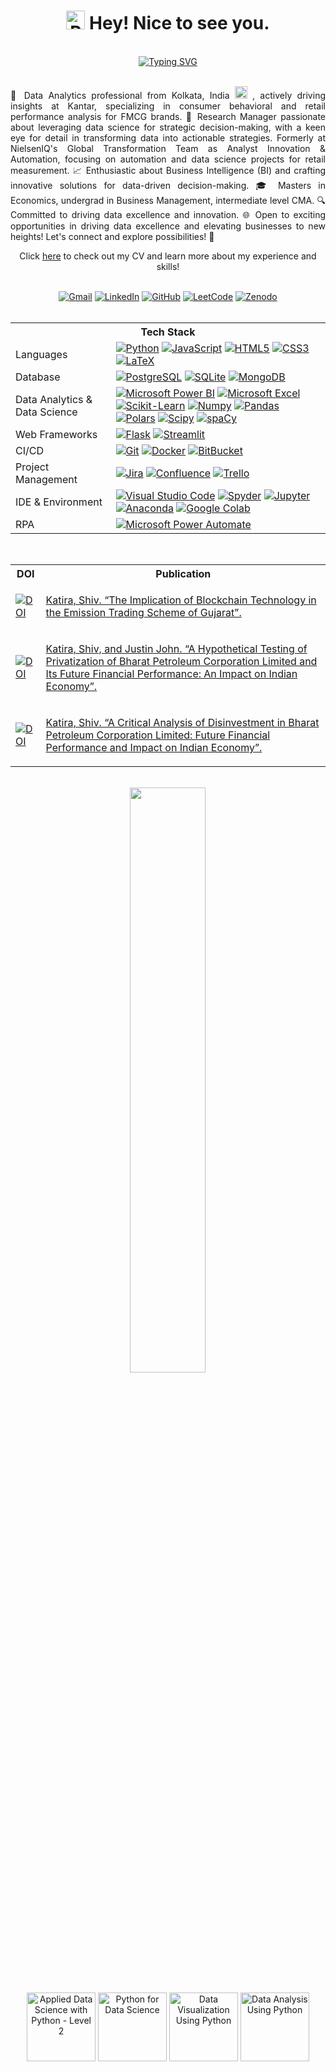 <html lang="en-US">
   <head>
      <meta charset="utf-8" />
      <meta name="author" content="Shiv Katira" />
      <meta
         name="description"
         content="This is my personal GitHub repository." />
      <meta
         property="og:description"
         content="This is my personal GitHub repository." />
      <meta property="og:title" content="Shiv Katira" />
   </head>
   <body>
      <h1 align="center"> <img src="https://media.tenor.com/eT_e-q0D5xoAAAAi/long-livethe-blob-sunglasses.gif" alt="Party Parrot India" width=30 height=30/> Hey! Nice to see you. </h1>
      </br>
      <div align="center">
         <a href="mailto:shivkatira@gmail.com"><img src="https://readme-typing-svg.demolab.com?font=Fira+Code&pause=1000&vCenter=true&random=true&width=435&lines=%3Cp%3E+Hey+there%2C+I'm+Shiv+Katira.+%3C%2Fp%3E" alt="Typing SVG" /></a>
      </div>
      </br>
      <p align="justify">
         🚀 Data Analytics professional from Kolkata, India <img src="https://cultofthepartyparrot.com/flags/hd/indiaparrot.gif" width="20" height="20"/> , actively driving insights at Kantar, specializing in consumer behavioral and retail performance analysis for FMCG brands. 💼 Research Manager passionate about leveraging data science for strategic decision-making, with a keen eye for detail in transforming data into actionable strategies. Formerly at NielsenIQ's Global Transformation Team as Analyst Innovation & Automation, focusing on automation and data science projects for retail measurement. 📈 Enthusiastic about Business Intelligence (BI) and crafting innovative solutions for data-driven decision-making. 🎓 Masters in Economics, undergrad in Business Management, intermediate level CMA. 🔍 Committed to driving data excellence and innovation. 🌐 Open to exciting opportunities in driving data excellence and elevating businesses to new heights! Let's connect and explore possibilities! 👋
      </p>
      <p align="center">
         Click <a href="https://media.licdn.com/dms/document/media/D4D2DAQG2NBJV8KR98g/profile-treasury-document-pdf-analyzed/0/1698493088542?e=1712188800&v=beta&t=Jf_gCjyveIHhb8MGQ1N_rjMeeM8YW3G-st6Ptulb9nE">here</a> to check out my CV and learn more about my experience and skills!
      </p>
      </br>
      <div align="center">
         <a href="mailto:shivkatira@gmail.com"><img src="https://img.shields.io/badge/shivkatira%40gmail.com-Gmail?style=social&logo=gmail&link=mailto%3Ashivkatira%40gmail.com" alt="Gmail"></a>
         <a href="https://www.linkedin.com/in/smkatira/"><img src="https://img.shields.io/badge/Shiv Katira-LinkedIn?style=social&logo=linkedin&link=https%3A%2F%2Fwww.linkedin.com%2Fin%2Fsmkatira%2F" alt="LinkedIn"></a>
         <a href="https://github.com/shivkatira"><img src="https://img.shields.io/badge/shivkatira-Github?style=social&logo=github&link=https%3A%2F%2Fgithub.com%2Fshivkatira%2F" alt="GitHub"></a>
         <a href="https://leetcode.com/shivkatira/"><img src="https://img.shields.io/badge/Shiv Katira-LeetCode?style=social&logo=leetcode&link=https%3A%2F%2Fleetcode.com%2Fshivkatira%2F" alt="LeetCode"></a>
         <a href="https://zenodo.org/search?q=metadata.creators.person_or_org.name%3A%22Katira%2C%20Shiv%22"><img src="https://img.shields.io/badge/Katira%2C%20Shiv-Zenodo?style=social&logo=zenodo&link=https%3A%2F%2Fzenodo.org%2Fsearch%3Fq%3Dmetadata.creators.person_or_org.name%253A%2522Katira%252C%2520Shiv%2522" alt="Zenodo"></a>
      </div>
      </br>
      <table align="center">
         <tr>
            <th colspan=2> Tech Stack </th>
         </tr>
         <tr>
            <td>Languages</td>
            <td>
               <a href="https://www.python.org/"><img src="https://img.shields.io/badge/Python--Python?style=social&logo=python&link=https%3A%2F%2Fwww.python.org%2F" alt="Python"></a>
               <a href="https://developer.mozilla.org/en-US/docs/Web/JavaScript"><img src="https://img.shields.io/badge/JavaScript--JavaScript?style=social&logo=javascript&link=https%3A%2F%2Fdeveloper.mozilla.org%2Fen-US%2Fdocs%2FWeb%2FJavaScript" alt="JavaScript"></a>
               <a href="https://dev.w3.org/html5/spec-LC/"><img src="https://img.shields.io/badge/HTML5--HTML5?style=social&logo=html5&link=https%3A%2F%2Fwww.w3.org%2Fhtml%2F" alt="HTML5"></a>
               <a href="https://developer.mozilla.org/en-US/docs/Web/CSS/"><img src="https://img.shields.io/badge/CSS3--CSS3?style=social&logo=css3&link=https%3A%2F%2Fdeveloper.mozilla.org%2Fen-US%2Fdocs%2FWeb%2FCSS" alt="CSS3"></a>
               <a href="https://www.latex-project.org/"><img src="https://img.shields.io/badge/LaTeX--LaTeX?style=social&logo=latex&link=https%3A%2F%2Fwww.latex-project.org%2F" alt="LaTeX"></a>
            </td>
         </tr>
         <tr>
            <td>
               Database
            </td>
            <td>
               <a href="https://www.postgresql.org/"><img src="https://img.shields.io/badge/PostgreSQL--PostgreSQL?style=social&logo=postgresql&link=https%3A%2F%2Fwww.postgresql.org%2F" alt="PostgreSQL"></a>
               <a href="https://www.sqlite.org/"><img src="https://img.shields.io/badge/SQLite--SQLite?style=social&logo=sqlite&link=https%3A%2F%2Fwww.sqlite.org%2F" alt="SQLite"></a>
               <a href="https://www.mongodb.com/"><img src="https://img.shields.io/badge/MongoDB--MongoDB?style=social&logo=mongodb&link=https%3A%2F%2Fwww.mongodb.com%2F" alt="MongoDB"></a>
            </td>
         </tr>
         <tr>
            <td>
               Data Analytics & Data Science
            </td>
            <td>
               <a href="https://www.microsoft.com/en-in/power-platform/products/power-bi/"><img src="https://img.shields.io/badge/Microsoft%20Power%20BI--%20Microsoft%20Power%20BI?style=social&logo=powerbi&link=https%3A%2F%2Fwww.microsoft.com%2Fen-in%2Fpower-platform%2Fproducts%2Fpower-bi%2F" alt="Microsoft Power BI"></a>
               <a href="https://www.microsoft.com/en-in/microsoft-365/excel"><img src="https://img.shields.io/badge/Microsoft%20Excel--%20Microsoft%20Excel?style=social&logo=microsoftexcel&link=https%3A%2F%2Fwww.microsoft.com%2Fen-in%2Fmicrosoft-365%2Fexcel" alt="Microsoft Excel"></a>
               <a href="https://scikit-learn.org/"><img src="https://img.shields.io/badge/Scikit%20Learn--Scikit%20Learn?style=social&logo=scikitlearn&link=https%3A%2F%2Fscikit-learn.org%2F" alt="Scikit-Learn"></a>
               <a href="https://numpy.org/"><img src="https://img.shields.io/badge/Numpy--Numpy?style=social&logo=numpy&link=https%3A%2F%2Fnumpy.org%2F" alt="Numpy"></a>
               <a href="https://pandas.pydata.org/"><img src="https://img.shields.io/badge/Pandas--Pandas?style=social&logo=pandas&link=https%3A%2F%2Fpandas.pydata.org%2F" alt="Pandas"></a>
               <a href="https://pola.rs/"><img src="https://img.shields.io/badge/Polars--Polars?style=social&logo=polars&link=https%3A%2F%2Fpola.rs%2F" alt="Polars"></a>
               <a href="https://scipy.org/"><img src="https://img.shields.io/badge/Scipy--Scipy?style=social&logo=scipy&link=https%3A%2F%2Fscipy.org%2F" alt="Scipy"></a>
               <a href="https://spacy.io/"><img src="https://img.shields.io/badge/spaCy--spaCy?style=social&logo=spacy&link=https%3A%2F%2Fspacy.io%2F" alt="spaCy"></a>
            </td>
         </tr>
         <tr>
            <td>
               Web Frameworks
            </td>
            <td>
               <a href="https://flask.palletsprojects.com/"><img src="https://img.shields.io/badge/Flask--Flask?style=social&logo=flask&link=https%3A%2F%2Fflask.palletsprojects.com%2F" alt="Flask"></a>
               <a href="https://streamlit.io/"><img src="https://img.shields.io/badge/Streamlit--Streamlit?style=social&logo=streamlit&link=https%3A%2F%2Fstreamlit.io%2F" alt="Streamlit"></a>
            </td>
         </tr>
         <tr>
            <td>
               CI/CD
            </td>
            <td>
               <a href="https://git-scm.com/"><img src="https://img.shields.io/badge/Git--Git?style=social&logo=git&link=https%3A%2F%2Fgit-scm.com%2F" alt="Git"></a>
               <a href="https://www.docker.com/"><img src="https://img.shields.io/badge/Docker--Docker?style=social&logo=docker&link=https%3A%2F%2Fwww.docker.com%2F" alt="Docker"></a>
               <a href="https://www.atlassian.com/software/bitbucket"><img src="https://img.shields.io/badge/BitBucket--BitBucket?style=social&logo=bitbucket&link=https%3A%2F%2Fwww.atlassian.com%2Fsoftware%2Fbitbucket" alt="BitBucket"></a>
            </td>
         </tr>
         <tr>
            <td>
               Project Management
            </td>
            <td>
               <a href="https://www.atlassian.com/software/jira"><img src="https://img.shields.io/badge/Jira--Jira?style=social&logo=jirasoftware&link=https%3A%2F%2Fwww.atlassian.com%2Fsoftware%2Fjira" alt="Jira"></a>
               <a href="https://www.atlassian.com/software/confluence"><img src="https://img.shields.io/badge/Confluence--Confluence?style=social&logo=confluence&link=https%3A%2F%2Fwww.atlassian.com%2Fsoftware%2Fconfluence" alt="Confluence"></a>
               <a href="https://trello.com/home"><img src="https://img.shields.io/badge/Trello--Trello?style=social&logo=trello&link=https%3A%2F%2Ftrello.com%2Fhome" alt="Trello"></a>
            </td>
         </tr>
         <tr>
            <td>
               IDE & Environment
            </td>
            <td>
               <a href="https://code.visualstudio.com/"><img src="https://img.shields.io/badge/Visual%20Studio%20Code-Visual%20Studio%20Code?style=social&logo=visualstudiocode&link=https%3A%2F%2Fcode.visualstudio.com%2F" alt="Visual Studio Code"></a>
               <a href="https://www.spyder-ide.org/"><img src="https://img.shields.io/badge/Spyder-Spyder?style=social&logo=spyderide&link=https%3A%2F%2Fwww.spyder-ide.org%2F" alt="Spyder"></a>
               <a href="https://jupyter.org/"><img src="https://img.shields.io/badge/Jupyter-Jupyter?style=social&logo=jupyter&link=https%3A%2F%2Fjupyter.org%2F" alt="Jupyter"></a>
               <a href="https://www.anaconda.com/"><img src="https://img.shields.io/badge/Anaconda-Anaconda?style=social&logo=anaconda&link=https%3A%2F%2Fwww.anaconda.com%2F" alt="Anaconda"></a>
               <a href="https://colab.research.google.com/"><img src="https://img.shields.io/badge/Google%20Colab-Google%20Colab?style=social&logo=googlecolab&link=https%3A%2F%2Fcolab.research.google.com%2F" alt="Google Colab"></a>
            </td>
         </tr>
         <tr>
            <td>
               RPA
            </td>
            <td>
               <a href="https://www.microsoft.com/en-us/power-platform/products/power-automate"><img src="https://img.shields.io/badge/Microsoft%20Power%20Automate--Microsoft%20Power%20Automate?style=social&logo=powerautomate&link=https%3A%2F%2Fwww.microsoft.com%2Fen-us%2Fpower-platform%2Fproducts%2Fpower-automate" alt="Microsoft Power Automate"></a>
            </td>
         </tr>
      </table>
      </br>
      <table align="center">
         <tr>
            <th>
               DOI
            </th>
            <th>
               Publication
            </th>
         </tr>
         <tr>
            <td>
               <a href="https://doi.org/10.5281/zenodo.8248331"><img src="https://zenodo.org/badge/DOI/10.5281/zenodo.8248331.svg" alt="DOI"></a>
            </td>
            <td>
               <a href="https://doi.org/10.5281/zenodo.8248331">
                  <p>
                     Katira, Shiv. “The Implication of Blockchain Technology in the Emission Trading Scheme of Gujarat”.
                  </p>
               </a>
            </td>
         </tr>
         <tr>
            <td>
               <a href="https://doi.org/10.5281/zenodo.5784870"><img src="https://zenodo.org/badge/DOI/10.5281/zenodo.5784870.svg" alt="DOI"></a>
            </td>
            <td>
               <a href="https://doi.org/10.5281/zenodo.5784870">
                  <p>Katira, Shiv, and Justin John. “A Hypothetical Testing of Privatization of Bharat Petroleum Corporation Limited and Its Future Financial Performance: An Impact on Indian Economy”.
                  </p>
               </a>
            </td>
         </tr>
         <tr>
            <td>
               <a href="https://doi.org/10.5281/zenodo.5594778"><img src="https://zenodo.org/badge/DOI/10.5281/zenodo.5594778.svg" alt="DOI"></a>
            </td>
            <td>
               <a href="https://doi.org/10.5281/zenodo.5594778">
                  <p>
                     Katira, Shiv. “A Critical Analysis of Disinvestment in Bharat Petroleum Corporation Limited: Future Financial Performance and Impact on Indian Economy”.
                  </p>
               </a>
            </td>
         </tr>
      </table>
      </br>
      <div align="center">
         <a href="https://github.com/shivkatira/8-week-sql-challenge">
         <img width='49%' align="center"src="https://github-readme-stats.vercel.app/api/pin/?username=shivkatira&repo=8-week-sql-challenge&show_owner=true&theme=transparent" />
         </a>
      </div>
      </br>
      <div align="center">
         <a href="https://www.credly.com/badges/07c06013-95cc-460f-92aa-55a7bc26e886/public_url"><img src="https://images.credly.com/size/220x220/images/73ac7b07-679c-4c0e-94d9-8b9dc11efe59/Applied_Data_Science_with_Python.png" alt="Applied Data Science with Python - Level 2" width="110" height="110"></a>
         <a href="https://www.credly.com/badges/c11679d6-72b8-4757-937c-d83c7fc779d3/public_url"><img src="https://images.credly.com/size/220x220/images/84ac9eff-b8a2-4683-846b-f59887a73801/Python_101_Data_Science.png" alt="Python for Data Science" width="110" height="110"></a>
         <a href="https://www.credly.com/badges/0bed4fdc-0d63-42e5-b724-fbc4b46b7f61/public_url"><img src="https://images.credly.com/size/220x220/images/087eaefb-61a2-426b-ae74-74efca195667/Data_Visualization_Using_Python.png" alt="Data Visualization Using Python" width="110" height="110"></a>
         <a href="https://www.credly.com/badges/d512873a-3e1a-46ac-9e1b-3a78dce78b6f/public_url"><img src="https://images.credly.com/size/220x220/images/ba34cb1c-4344-43f5-9685-55e2e901c0f0/Data_Analysis_using_Python.png" alt="Data Analysis Using Python" width="110" height="110"></a>
      </div>
   </body>
</html>
